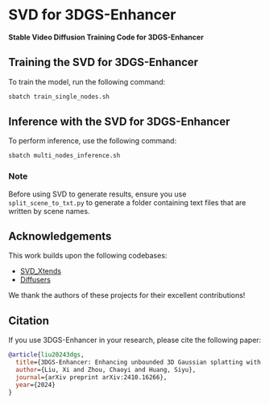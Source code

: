 # SVD for 3DGS-Enhancer

**Stable Video Diffusion Training Code for 3DGS-Enhancer**

## Training the SVD for 3DGS-Enhancer

To train the model, run the following command:

```bash
sbatch train_single_nodes.sh
```

## Inference with the SVD for 3DGS-Enhancer

To perform inference, use the following command:

```bash
sbatch multi_nodes_inference.sh
```

### Note

Before using SVD to generate results, ensure you use `split_scene_to_txt.py` to generate a folder containing text files that are written by scene names.

## Acknowledgements

This work builds upon the following codebases:
- [SVD_Xtends](https://github.com/pixeli99/SVD_Xtend)
- [Diffusers](https://github.com/huggingface/diffusers)

We thank the authors of these projects for their excellent contributions!

## Citation

If you use 3DGS-Enhancer in your research, please cite the following paper:

```bibtex
@article{liu20243dgs,
  title={3DGS-Enhancer: Enhancing unbounded 3D Gaussian splatting with view-consistent 2D diffusion priors},
  author={Liu, Xi and Zhou, Chaoyi and Huang, Siyu},
  journal={arXiv preprint arXiv:2410.16266},
  year={2024}
}

